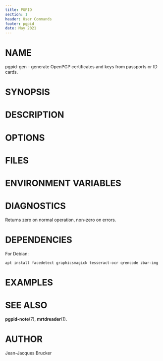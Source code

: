 ```yaml
---
title: PGPID
section: 1
header: User Commands
footer: pgpid
date: May 2021
---
```


# NAME

pgpid-gen - generate OpenPGP certificates and keys from passports or ID cards.

# SYNOPSIS

# DESCRIPTION

# OPTIONS

# FILES

# ENVIRONMENT VARIABLES

# DIAGNOSTICS

Returns zero on normal operation, non-zero on errors.

# DEPENDENCIES

For Debian:

```
apt install facedetect graphicsmagick tesseract-ocr qrencode zbar-img
```

# EXAMPLES

# SEE ALSO

**pgpid-note**(7), **mrtdreader**(1).


# AUTHOR

Jean-Jacques Brucker

